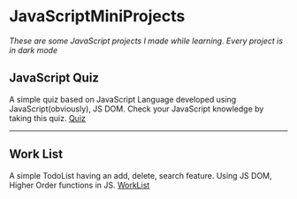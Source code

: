 # JavaScriptMiniProjects
_These are some JavaScript projects I made while learning. Every project is in dark mode_

## JavaScript Quiz 
  A simple quiz based on JavaScript Language developed using JavaScript(obviously), JS DOM.
  Check your JavaScript knowledge by taking this quiz.
  [Quiz](https://chiraglulla239.github.io/JavaScriptMiniProjects/Quiz/index.html)
  
  ----
  
  ## Work List
  A simple TodoList having an add, delete, search feature. Using JS DOM, Higher Order functions in JS. 
  [WorkList](https://chiraglulla239.github.io/JavaScriptMiniProjects/TodoList/index.html)

